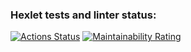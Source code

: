 ### Hexlet tests and linter status:
[![Actions Status](https://github.com/SandActor/frontend-project-46/actions/workflows/hexlet-check.yml/badge.svg)](https://github.com/SandActor/frontend-project-46/actions)
[![Maintainability Rating](https://sonarcloud.io/api/project_badges/measure?project=SandActor_frontend-project-46&metric=sqale_rating)](https://sonarcloud.io/summary/new_code?id=SandActor_frontend-project-46)